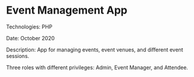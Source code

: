 # Event Management App

Technologies: PHP

Date: October 2020

Description: App for managing events, event venues, and different event sessions. 

Three roles with different privileges: Admin, Event Manager, and Attendee.
